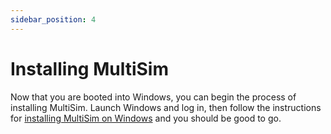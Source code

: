 ```yaml
---
sidebar_position: 4
---
```


# Installing MultiSim

Now that you are booted into Windows, you can begin the process of installing MultiSim. Launch Windows and log in, then follow the instructions for [installing MultiSim on Windows](/windows/1.installation.md) and you should be good to go.
